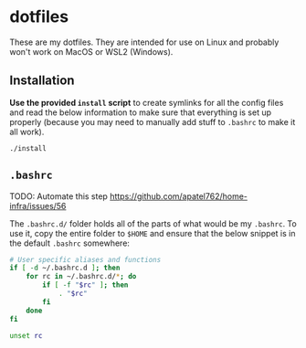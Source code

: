 # dotfiles

These are my dotfiles. They are intended for use on Linux and probably won't work on MacOS or WSL2 (Windows).

## Installation

**Use the provided `install` script** to create symlinks for all the config files and read the below information to make sure that everything is set up properly (because you may need to manually add stuff to `.bashrc` to make it all work).

```
./install
```

## `.bashrc`

TODO: Automate this step https://github.com/apatel762/home-infra/issues/56

The `.bashrc.d/` folder holds all of the parts of what would be my `.bashrc`. To use it, copy the entire folder to `$HOME` and ensure that the below snippet is in the default `.bashrc` somewhere:

```bash
# User specific aliases and functions
if [ -d ~/.bashrc.d ]; then
	for rc in ~/.bashrc.d/*; do
		if [ -f "$rc" ]; then
			. "$rc"
		fi
	done
fi

unset rc
```
